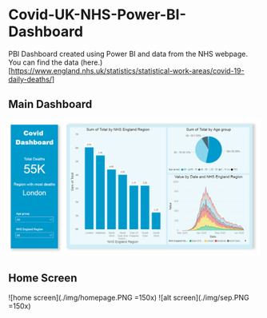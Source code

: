 # Covid-UK-NHS-Power-BI-Dashboard
PBI Dashboard created using Power BI and data from the NHS webpage. You can find the data (here.)[https://www.england.nhs.uk/statistics/statistical-work-areas/covid-19-daily-deaths/]

## Main Dashboard
![main screen](./img/page2.PNG)
## Home Screen
![home screen](./img/homepage.PNG =150x)
![alt screen](./img/sep.PNG =150x)
